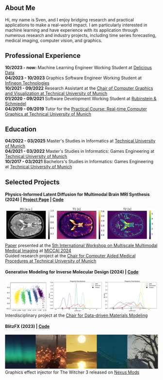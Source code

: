 ## About Me
Hi, my name is Sven, and I enjoy bridging research and practical applications to make a real-world impact. I am particularly interested in machine learning and have experience with its application through numerous research and industry projects, including time series forecasting, medical imaging, computer vision, and graphics.

## Professional Experience

**10/2023 - now:** Machine Learning Engineer Working Student at [Delicious Data](https://www.delicious-data.com/)<br/>
**04/2023 - 10/2023** Graphics Software Engineer Working Student at [Infineon Technologies](https://www.infineon.com/)<br/>
**10/2021 - 09/2022** Research Assistant at the [Chair of Computer Graphics and Visualization at Technical University of Munich](https://www.cs.cit.tum.de/en/cg/cover-page/)<br/>
**01/2020 - 09/2021** Software Development Working Student at [Rubinstein & Schmiedel](https://www.linkedin.com/company/rubinstein-schmiedel/)<br/>
**04/2019 - 09/2019** Tutor for the [Practical Course: Real-time Computer Graphics at Technical University of Munich](https://campus.tum.de/tumonline/WBMODHB.wbShowMHBReadOnly?pKnotenNr=1517639)

## Education
**04/2022 - 03/2025** Master's Studies in Informatics at [Technical University of Munich](https://www.tum.de/)<br/>
**04/2021 - 03/2022** Master's Studies in Informatics: Games Engineering at [Technical University of Munich](https://www.tum.de/)<br/>
**10/2017 - 03/2021** Bachelors's Studies in Informatics: Games Engineering at [Technical University of Munich](https://www.tum.de/)

## Selected Projects
#### Physics-Informed Latent Diffusion for Multimodal Brain MRI Synthesis (2024) | [Project Page](https://sven-luepke.github.io/phy-ldm-mri/) | [Code](https://github.com/sven-luepke/phy-ldm-mri/)

![](phy-ldm-mri.png)
[Paper](https://arxiv.org/abs/2409.13532) presented at the [5th International Workshop on Multiscale Multimodal Medical Imaging](https://mmmi2024.github.io/) at [MICCAI 2024](https://conferences.miccai.org/2024/en/) <br/>
Guided research project at the [Chair for Computer Aided Medical Procedures at Technical University of Munich](https://www.cs.cit.tum.de/camp/start/)

#### Generative Modeling for Inverse Molecular Design (2024) | [Code](https://github.com/sven-luepke/molecular-generative-modeling)
![](idp.png)
Interdisciplinary project at the [Chair for Data-driven Materials Modeling](https://www.epc.ed.tum.de/ddmm/home/)

#### BlitzFX (2023) | [Code](https://github.com/sven-luepke/blitz-fx)
![](blitz-fx.jpeg)
Graphics effect injector for The Witcher 3 released on [Nexus Mods](https://www.nexusmods.com/witcher3/mods/6447)
